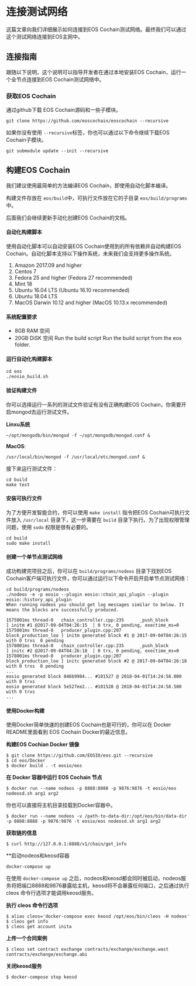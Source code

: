 
# 连接测试网络

这篇文章向我们详细展示如何连接到EOS Cochain测试网络。最终我们可以通过这个测试网络连接到EOS主网中。

## 连接指南

跟随以下说明，这个说明可以指导开发者在通过本地安装EOS Cochain，运行一个全节点连接到EOS Cochain测试网络中。


### 获取EOS Cochain

通过github下载 EOS Cochain源码和一些子模块。

```
git clone https://github.com/eoscochain/eoscochain --recursive
```

如果你没有使用 `--recursive`标签，你也可以通过以下命令继续下载EOS
 Cochain子模块。
```
git submodule update --init --recursive
```

## 构建EOS Cochain

我们建议使用最简单的方法编译EOS Cochain，即使用自动化脚本编译。

构建文件存放在 `eos/build`中，可执行文件放在它的子目录 `eos/build/programs`中。

后面我们会继续更新手动化创建EOS Cochain的文档。

#### 自动化构建脚本

使用自动化脚本可以自动安装EOS Cochain使用到的所有依赖并自动构建EOS Cochain。自动化脚本支持以下操作系统，未来我们会支持更多操作系统。

1. Amazon 2017.09 and higher
2. Centos 7
3. Fedora 25 and higher (Fedora 27 recommended)
4. Mint 18
5. Ubuntu 16.04 LTS (Ubuntu 16.10 recommended)
6. Ubuntu 18.04 LTS
7. MacOS Darwin 10.12 and higher (MacOS 10.13.x recommended)


#### 系统配置要求

* 8GB RAM 空间
* 20GB DiSK 空间
Run the build script
Run the build script from the eos folder.

#### 运行自动化构建脚本

```
cd eos
./eosio_build.sh
```
#### 验证构建文件

你可以选择运行一系列的测试文件验证有没有正确构建EOS Cochain，你需要开启mongod去运行测试文件。

**Linxu系统**

` ~/opt/mongodb/bin/mongod -f ~/opt/mongodb/mongod.conf & `

**MacOS**:

`/usr/local/bin/mongod -f /usr/local/etc/mongod.conf &`

接下来运行测试文件：
```
cd build
make test
```
#### 安装可执行文件
为了方便开发智能合约，你可以使用 `make install` 指令把EOS Cochain可执行文件放入 `/usr/local` 目录下，这一步需要在 `build` 目录下执行。为了出现权限管理问题，使用 `sudo` 权限是很有必要的。

```
cd build
sudo make install
```


#### 创建一个单节点测试网络
成功构建完项目之后，你可以在 `build/programs/nodeos` 目录下找到EOS
Cochain客户端可执行文件，你可以通过运行以下命令开启开启单节点测试网络：

```angular2html
cd build/programs/nodeos
./nodeos -e -p eosio --plugin eosio::chain_api_plugin --plugin eosio::history_api_plugin 
When running nodeos you should get log messages similar to below. It means the blocks are successfully produced.

1575001ms thread-0   chain_controller.cpp:235      _push_block          ] initm #1 @2017-09-04T04:26:15  | 0 trx, 0 pending, exectime_ms=0
1575001ms thread-0   producer_plugin.cpp:207       block_production_loo ] initm generated block #1 @ 2017-09-04T04:26:15 with 0 trxs  0 pending
1578001ms thread-0   chain_controller.cpp:235      _push_block          ] initc #2 @2017-09-04T04:26:18  | 0 trx, 0 pending, exectime_ms=0
1578001ms thread-0   producer_plugin.cpp:207       block_production_loo ] initc generated block #2 @ 2017-09-04T04:26:18 with 0 trxs  0 pending
...
eosio generated block 046b9984... #101527 @ 2018-04-01T14:24:58.000 with 0 trxs
eosio generated block 5e527ee2... #101528 @ 2018-04-01T14:24:58.500 with 0 trxs
...

```

#### 使用Docker构建

使用Docker简单快速的创建EOS Cochain也是可行的，你可以在 Docker README里面看到 EOS Cochain Docker的最近信息。 

**构建EOS Cochian Docker 镜像**

```angular2html
$ git clone https://github.com/EOSIO/eos.git --recursive
$ cd eos/Docker
$ docker build . -t eosio/eos
```

**在 Docker 容器中运行 EOS Cochain 节点**

```angular2html
$ docker run --name nodeos -p 8888:8888 -p 9876:9876 -t eosio/eos nodeosd.sh arg1 arg2
```

你也可以直接将主机目录挂载到Docker容器中。

```angular2html
$ docker run --name nodeos -v /path-to-data-dir:/opt/eos/bin/data-dir -p 8888:8888 -p 9876:9876 -t eosio/eos nodeosd.sh arg1 arg2
```

**获取链的信息**
```angular2html
$ curl http://127.0.0.1:8888/v1/chain/get_info
```

**启动nodeos和keosd容器
```angular2html
docker-compose up
```

在使用 `docker-compose up` 之后，nodeos和keosd都会同时被启动，nodeos服务将把端口8888和9876暴露给主机，keosd将不会暴露任何端口，之后通过执行 cleos 命令行选项才能调用keosd服务。

**执行 cleos 命令行选项**

```angular2html
$ alias cleos='docker-compose exec keosd /opt/eos/bin/cleos -H nodeos'
$ cleos get info
$ cleos get account inita
```

**上传一个合同案例**
```angular2html
$ cleos set contract exchange contracts/exchange/exchange.wast contracts/exchange/exchange.abi
```

**关闭keosd服务**
```angular2html
$ docker-compose stop keosd
```
